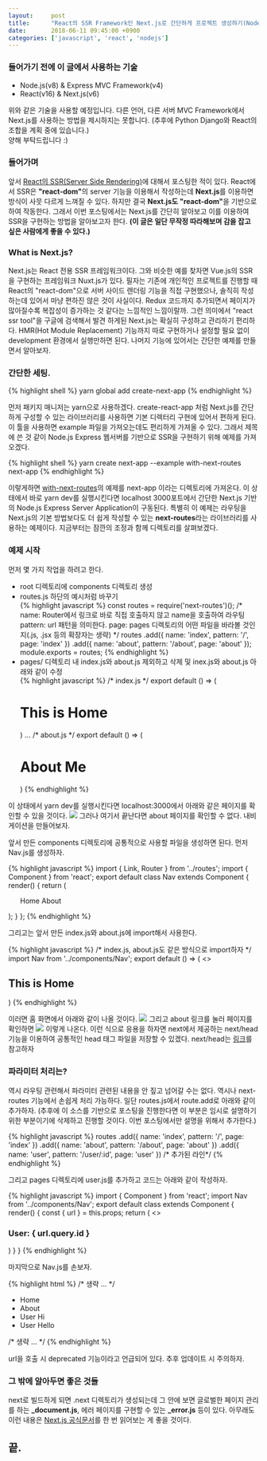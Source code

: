 ```yaml
---
layout:		post
title:		"React의 SSR Framework인 Next.js로 간단하게 프로젝트 생성하기(Node.js Express)"
date:		2018-06-11 09:45:00 +0900
categories:	['javascript', 'react', 'nodejs']
---
```


<h3>들어가기 전에 이 글에서 사용하는 기술</h3>
<ul>
	<li>Node.js(v8) & Express MVC Framework(v4)</li>
	<li>React(v16) & Next.js(v6)</li>
</ul>
<p>
위와 같은 기술을 사용할 예정입니다. 다른 언어, 다른 서버 MVC Framework에서 Next.js를 사용하는 방법을 제시하지는 못합니다.
(추후에 Python Django와 React의 조합을 계획 중에 있습니다.)<br>
양해 부탁드립니다 :)
</p>
<h3>들어가며</h3>
<p>
	앞서 <a href="/2018/06/04/react-ssr">React의 SSR(Server Side Rendering)</a>에 대해서 포스팅한 적이 있다.
	React에서 SSR은 <b>"react-dom"</b>의 server 기능을 이용해서 작성하는데 <b>Next.js</b>를 이용하면 방식이 사뭇 다르게 느껴질 수 있다.
	하지만 결국 <b>Next.js도 "react-dom"</b>을 기반으로 하여 작동한다.
	그래서 이번 포스팅에서는 Next.js를 간단히 알아보고 이를 이용하여 SSR을 구현하는 방법을 알아보고자 한다.
	<b>(이 글은 일단 무작정 따라해보며 감을 잡고 싶은 사람에게 좋을 수 있다.)</b>
</p>
<h3>What is Next.js?</h3>
<p>
	Next.js는 React 전용 SSR 프레임워크이다.
	그와 비슷한 예를 찾자면 Vue.js의 SSR을 구현하는 프레임워크 Nuxt.js가 있다.
	필자는 기존에 개인적인 프로젝트를 진행할 때 React의 "react-dom"으로 서버 사이드 렌더링 기능을 직접 구현했으나,
	솔직히 작성하는데 있어서 마냥 편하진 않은 것이 사실이다.
	Redux 코드까지 추가되면서 페이지가 많아질수록 복잡성이 증가하는 것 같다는 느낌적인 느낌이랄까.
	그런 의미에서 "react ssr tool"을 구글에 검색해서 발견 하게된 Next.js는 확실히 구성하고 관리하기 편리하다.
	HMR(Hot Module Replacement) 기능까지 따로 구현하거나 설정할 필요 없이 development 환경에서 실행만하면 된다.
	나머지 기능에 있어서는 간단한 예제를 만들면서 알아보자.
</p>
<h3>간단한 세팅.</h3>
{% highlight shell %}
yarn global add create-next-app
{% endhighlight %}
<p>
	먼저 패키지 매니저는 yarn으로 사용하겠다.
	create-react-app 처럼 Next.js를 간단하게 구성할 수 있는 라이브러리를 사용하면 기본 디렉터리 구현에 있어서 편하게 된다.
	이 툴을 사용하면 example 파일을 가져오는데도 편리하게 가져올 수 있다.
	그래서 제목에 쓴 것 같이 Node.js Express 웹서버를 기반으로 SSR을 구현하기 위해 예제를 가져오겠다.
</p>
{% highlight shell %}
yarn create next-app --example with-next-routes next-app
{% endhighlight %}
<p>
	이렇게하면 <a target="_blank" href="https://github.com/zeit/next.js/tree/canary/examples/with-next-routes">with-next-routes</a>의 예제를 next-app 이라는 디렉토리에 가져온다.
	이 상태에서 바로 yarn dev를 실행시킨다면 localhost 3000포트에서 간단한 Next.js 기반의 Node.js Express Server Application이 구동된다.
	특별히 이 예제는 라우팅을 Next.js의 기본 방법보다도 더 쉽게 작성할 수 있는 <b>next-routes</b>라는 라이브러리를 사용하는 예제이다.
	지금부터는 잠깐의 조정과 함께 디렉토리를 살펴보겠다.
</p>
<h3>예제 시작</h3>
<p>
	먼저 몇 가지 작업을 하려고 한다.
</p>
<ul>
	<li>root 디렉토리에 components 디렉토리 생성</li>
	<li>routes.js 하단의 예시처럼 바꾸기</li>
{% highlight javascript %}
const routes = require('next-routes')();
/*
name: Router에서 링크로 바로 직접 호출하지 않고 name을 호출하여 라우팅
pattern: url 패턴을 의미한다.
page: pages 디렉토리의 어떤 파일을 바라볼 것인지(.js, .jsx 등의 확장자는 생략)
*/
routes
.add({ name: 'index', pattern: '/', page: 'index' })
.add({ name: 'about', pattern: '/about', page: 'about' });
module.exports = routes;
{% endhighlight %}
	<li>pages/ 디렉토리 내 index.js와 about.js 제외하고 삭제 및 inex.js와 about.js 아래와 같이 수정</li>
{% highlight javascript %}
/* index.js */
export default () => (
<h1>This is Home</h1>
)
...
/* about.js */
export default () => (
<h1>About Me</h1>
)
{% endhighlight %}
</ul>
<p>
	이 상태에서 yarn dev를 실행시킨다면 localhost:3000에서 아래와 같은 페이지를 확인할 수 있을 것이다.
	<img src='/assets/img{{ page.id }}/index.png'/>
	그러나 여기서 끝난다면 about 페이지를 확인할 수 없다. 내비게이션을 만들어보자.
</p>
<p>
	앞서 만든 components 디렉토리에 공통적으로 사용할 파일을 생성하면 된다. 먼저 Nav.js를 생성하자.
</p>
{% highlight javascript %}
import { Link, Router } from '../routes';
import { Component } from 'react';
export default class Nav extends Component {
  render() {
    return (
      <ul>
        <Link route="index"><a>Home</a></Link>
        <Link route="about"><a>About</a></Link>
      </ul>
    );
  }
};
{% endhighlight %}
<p>
	그리고는 앞서 만든 index.js와 about.js에 import해서 사용한다.
</p>
{% highlight javascript %}
/* index.js, about.js도 같은 방식으로 import하자 */
import Nav from '../components/Nav';
export default () => (
  <>
    <Nav/>
    <h1>This is Home</h1>
  </>
)
{% endhighlight %}
<p>
	이러면 홈 화면에서 아래와 같이 나올 것이다.
	<img src="/assets/img{{ page.id }}/nav-index.png"/>
	그리고 about 링크를 눌러 페이지를 확인하면
	<img src="/assets/img{{ page.id }}/nav-about.png"/>
	이렇게 나온다. 이런 식으로 응용을 하자면 next에서 제공하는 next/head 기능을 이용하여 공통적인 head 태그 파일을 저장할 수 있겠다.
	next/head는 <a target="_blank" href="https://github.com/zeit/next.js/#populating-head">링크</a>를 참고하자
</p>
<h3>파라미터 처리는?</h3>
<p>
	역시 라우팅 관련해서 파라미터 관련된 내용을 안 짚고 넘어갈 수는 없다.
	역시나 next-routes 기능에서 손쉽게 처리 가능하다.
	일단 routes.js에서 route.add로 아래와 같이 추가하자.
	(추후에 이 소스를 기반으로 포스팅을 진행한다면 이 부분은 임시로 설명하기 위한 부분이기에 삭제하고 진행할 것이다.
	이번 포스팅에서만 설명을 위해서 추가한다.)
</p>
{% highlight javascript %}
routes
  .add({ name: 'index', pattern: '/', page: 'index' })
  .add({ name: 'about', pattern: '/about', page: 'about' })
  .add({ name: 'user', pattern: '/user/:id', page: 'user' }) /* 추가된 라인*/
{% endhighlight %}
<p>
	그리고 pages 디렉토리에 user.js를 추가하고 코드는 아래와 같이 작성하자.
</p>
{% highlight javascript %}
import { Component } from 'react';
import Nav from '../components/Nav';
export default class extends Component {
  render() {
    const { url } = this.props;
    return (
      <>
        <Nav/>
        <h1>User: { url.query.id }</h1>
      </>
    )
  }
}
{% endhighlight %}
<p>
	마지막으로 Nav.js를 손보자.
</p>
{% highlight html %}
/* 생략 ... */
<ul>
	<li><Link route="index"><a>Home</a></Link></li>
	<li><Link route="about"><a>About</a></Link></li>
	<li><Link route="user" params={% raw %}{{id: 'hi'}}{% endraw %}><a>User Hi</a></Link></li>
	<li><Link route="user" params={% raw %}{{id: 'hello'}}{% endraw %}><a>User Hello</a></Link></li>
</ul>
/* 생략 ... */
{% endhighlight %}
<p>
	url을 호출 시 deprecated 기능이라고 언급되어 있다.
	추후 업데이트 시 주의하자.
</p>
<h3>그 밖에 알아두면 좋은 것들</h3>
<p>
	next로 빌드하게 되면 .next 디렉토리가 생성되는데 그 안에 보면 글로벌한 페이지 관리를 하는 <b>_document.js</b>,
	에러 페이지를 구현할 수 있는 <b>_error.js</b> 등이 있다.
	아무래도 이런 내용은 <a target="_blank" href="https://nextjs.org/docs/#setup">Next.js 공식문서</a>를 한 번 읽어보는 게 좋을 것이다.
</p>
<h2>끝.</h2>
